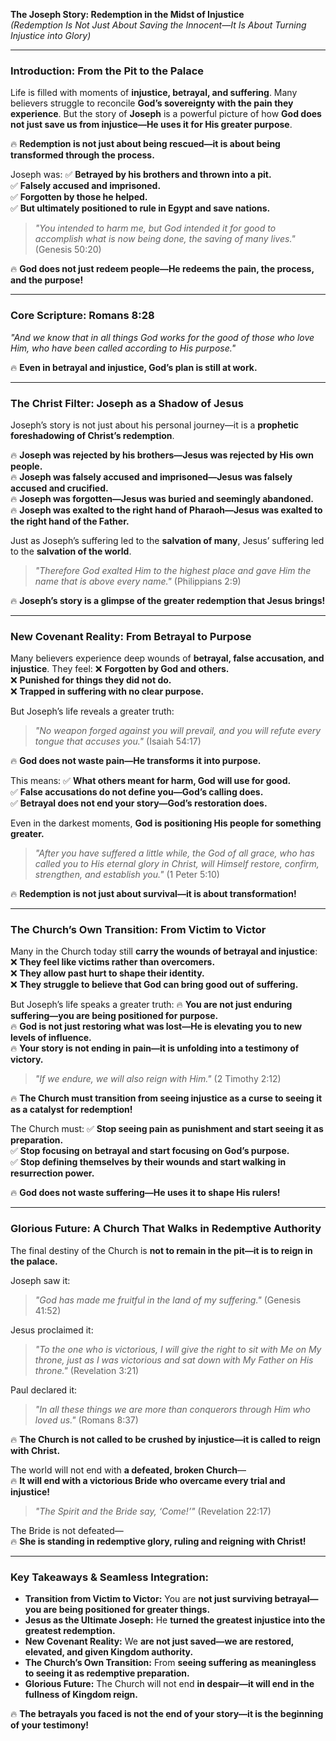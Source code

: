 **The Joseph Story: Redemption in the Midst of Injustice**  
_(Redemption Is Not Just About Saving the Innocent—It Is About Turning Injustice into Glory)_

---

### **Introduction: From the Pit to the Palace**

Life is filled with moments of **injustice, betrayal, and suffering**. Many believers struggle to reconcile **God’s sovereignty with the pain they experience**. But the story of **Joseph** is a powerful picture of how **God does not just save us from injustice—He uses it for His greater purpose**.

🔥 **Redemption is not just about being rescued—it is about being transformed through the process.**

Joseph was: 
✅ **Betrayed by his brothers and thrown into a pit.**  
✅ **Falsely accused and imprisoned.**  
✅ **Forgotten by those he helped.**  
✅ **But ultimately positioned to rule in Egypt and save nations.**

> _"You intended to harm me, but God intended it for good to accomplish what is now being done, the saving of many lives."_ (Genesis 50:20)

🔥 **God does not just redeem people—He redeems the pain, the process, and the purpose!**

---

### **Core Scripture: Romans 8:28**

_"And we know that in all things God works for the good of those who love Him, who have been called according to His purpose."_

🔥 **Even in betrayal and injustice, God’s plan is still at work.**

---

### **The Christ Filter: Joseph as a Shadow of Jesus**

Joseph’s story is not just about his personal journey—it is a **prophetic foreshadowing of Christ’s redemption**.

🔥 **Joseph was rejected by his brothers—Jesus was rejected by His own people.**  
🔥 **Joseph was falsely accused and imprisoned—Jesus was falsely accused and crucified.**  
🔥 **Joseph was forgotten—Jesus was buried and seemingly abandoned.**  
🔥 **Joseph was exalted to the right hand of Pharaoh—Jesus was exalted to the right hand of the Father.**

Just as Joseph’s suffering led to the **salvation of many**, Jesus’ suffering led to the **salvation of the world**.

> _"Therefore God exalted Him to the highest place and gave Him the name that is above every name."_ (Philippians 2:9)

🔥 **Joseph’s story is a glimpse of the greater redemption that Jesus brings!**

---

### **New Covenant Reality: From Betrayal to Purpose**

Many believers experience deep wounds of **betrayal, false accusation, and injustice**. They feel: 
❌ **Forgotten by God and others.**  
❌ **Punished for things they did not do.**  
❌ **Trapped in suffering with no clear purpose.**

But Joseph’s life reveals a greater truth:

> _"No weapon forged against you will prevail, and you will refute every tongue that accuses you."_ (Isaiah 54:17)

🔥 **God does not waste pain—He transforms it into purpose.**

This means: ✅ **What others meant for harm, God will use for good.**  
✅ **False accusations do not define you—God’s calling does.**  
✅ **Betrayal does not end your story—God’s restoration does.**

Even in the darkest moments, **God is positioning His people for something greater.**

> _"After you have suffered a little while, the God of all grace, who has called you to His eternal glory in Christ, will Himself restore, confirm, strengthen, and establish you."_ (1 Peter 5:10)

🔥 **Redemption is not just about survival—it is about transformation!**

---

### **The Church’s Own Transition: From Victim to Victor**

Many in the Church today still **carry the wounds of betrayal and injustice**:
❌ **They feel like victims rather than overcomers.**  
❌ **They allow past hurt to shape their identity.**  
❌ **They struggle to believe that God can bring good out of suffering.**

But Joseph’s life speaks a greater truth: 🔥 **You are not just enduring suffering—you are being positioned for purpose.**  
🔥 **God is not just restoring what was lost—He is elevating you to new levels of influence.**  
🔥 **Your story is not ending in pain—it is unfolding into a testimony of victory.**

> _"If we endure, we will also reign with Him."_ (2 Timothy 2:12)

🔥 **The Church must transition from seeing injustice as a curse to seeing it as a catalyst for redemption!**

The Church must: 
✅ **Stop seeing pain as punishment and start seeing it as preparation.**  
✅ **Stop focusing on betrayal and start focusing on God’s purpose.**  
✅ **Stop defining themselves by their wounds and start walking in resurrection power.**

🔥 **God does not waste suffering—He uses it to shape His rulers!**

---

### **Glorious Future: A Church That Walks in Redemptive Authority**

The final destiny of the Church is **not to remain in the pit—it is to reign in the palace.**

Joseph saw it:

> _"God has made me fruitful in the land of my suffering."_ (Genesis 41:52)

Jesus proclaimed it:

> _"To the one who is victorious, I will give the right to sit with Me on My throne, just as I was victorious and sat down with My Father on His throne."_ (Revelation 3:21)

Paul declared it:

> _"In all these things we are more than conquerors through Him who loved us."_ (Romans 8:37)

🔥 **The Church is not called to be crushed by injustice—it is called to reign with Christ.**

The world will not end with **a defeated, broken Church**—  
🔥 **It will end with a victorious Bride who overcame every trial and injustice!**

> _"The Spirit and the Bride say, ‘Come!’"_ (Revelation 22:17)

The Bride is not defeated—  
🔥 **She is standing in redemptive glory, ruling and reigning with Christ!**

---

### **Key Takeaways & Seamless Integration:**

- **Transition from Victim to Victor:** You are **not just surviving betrayal—you are being positioned for greater things.**
- **Jesus as the Ultimate Joseph:** He **turned the greatest injustice into the greatest redemption.**
- **New Covenant Reality:** We **are not just saved—we are restored, elevated, and given Kingdom authority.**
- **The Church’s Own Transition:** From **seeing suffering as meaningless to seeing it as redemptive preparation.**
- **Glorious Future:** The Church will not end **in despair—it will end in the fullness of Kingdom reign.**

🔥 **The betrayals you faced is not the end of your story—it is the beginning of your testimony!**